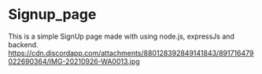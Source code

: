 # Signup_page
This is a simple SignUp page made with using node.js, expressJs and backend.
https://cdn.discordapp.com/attachments/880128392849141843/891716479022690364/IMG-20210926-WA0013.jpg
